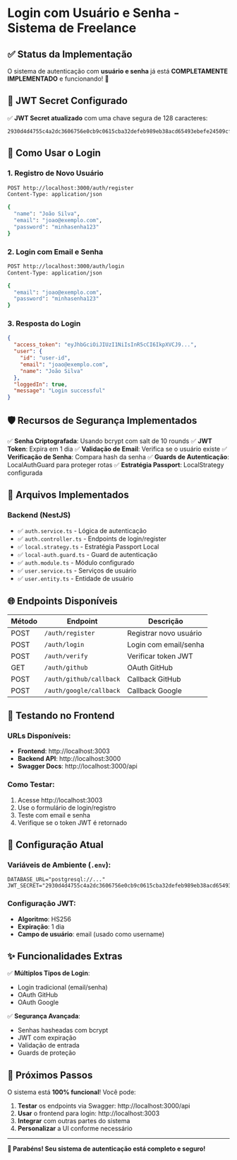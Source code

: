 # Login com Usuário e Senha - Sistema de Freelance

## ✅ Status da Implementação

O sistema de autenticação com **usuário e senha** já está **COMPLETAMENTE IMPLEMENTADO** e funcionando! 🎉

## 🔐 JWT Secret Configurado

✅ **JWT Secret atualizado** com uma chave segura de 128 caracteres:
```
2930d4d4755c4a2dc3606756e0cb9c0615cba32defeb989eb38acd65493ebefe24509cfd44e491df2db1218dbfe5151072441a829131bfcbec39504bc8ded85b
```

## 🚀 Como Usar o Login

### 1. **Registro de Novo Usuário**
```bash
POST http://localhost:3000/auth/register
Content-Type: application/json

{
  "name": "João Silva",
  "email": "joao@exemplo.com",
  "password": "minhasenha123"
}
```

### 2. **Login com Email e Senha**
```bash
POST http://localhost:3000/auth/login
Content-Type: application/json

{
  "email": "joao@exemplo.com",
  "password": "minhasenha123"
}
```

### 3. **Resposta do Login**
```json
{
  "access_token": "eyJhbGciOiJIUzI1NiIsInR5cCI6IkpXVCJ9...",
  "user": {
    "id": "user-id",
    "email": "joao@exemplo.com",
    "name": "João Silva"
  },
  "loggedIn": true,
  "message": "Login successful"
}
```

## 🛡️ Recursos de Segurança Implementados

✅ **Senha Criptografada**: Usando bcrypt com salt de 10 rounds
✅ **JWT Token**: Expira em 1 dia
✅ **Validação de Email**: Verifica se o usuário existe
✅ **Verificação de Senha**: Compara hash da senha
✅ **Guards de Autenticação**: LocalAuthGuard para proteger rotas
✅ **Estratégia Passport**: LocalStrategy configurada

## 📁 Arquivos Implementados

### Backend (NestJS)
- ✅ `auth.service.ts` - Lógica de autenticação
- ✅ `auth.controller.ts` - Endpoints de login/register
- ✅ `local.strategy.ts` - Estratégia Passport Local
- ✅ `local-auth.guard.ts` - Guard de autenticação
- ✅ `auth.module.ts` - Módulo configurado
- ✅ `user.service.ts` - Serviços de usuário
- ✅ `user.entity.ts` - Entidade de usuário

## 🌐 Endpoints Disponíveis

| Método | Endpoint | Descrição |
|--------|----------|----------|
| POST | `/auth/register` | Registrar novo usuário |
| POST | `/auth/login` | Login com email/senha |
| POST | `/auth/verify` | Verificar token JWT |
| GET | `/auth/github` | OAuth GitHub |
| POST | `/auth/github/callback` | Callback GitHub |
| POST | `/auth/google/callback` | Callback Google |

## 🧪 Testando no Frontend

### URLs Disponíveis:
- **Frontend**: http://localhost:3003
- **Backend API**: http://localhost:3000
- **Swagger Docs**: http://localhost:3000/api

### Como Testar:
1. Acesse http://localhost:3003
2. Use o formulário de login/registro
3. Teste com email e senha
4. Verifique se o token JWT é retornado

## 🔧 Configuração Atual

### Variáveis de Ambiente (`.env`):
```env
DATABASE_URL="postgresql://..."
JWT_SECRET="2930d4d4755c4a2dc3606756e0cb9c0615cba32defeb989eb38acd65493ebefe24509cfd44e491df2db1218dbfe5151072441a829131bfcbec39504bc8ded85b"
```

### Configuração JWT:
- **Algoritmo**: HS256
- **Expiração**: 1 dia
- **Campo de usuário**: email (usado como username)

## ✨ Funcionalidades Extras

✅ **Múltiplos Tipos de Login**:
- Login tradicional (email/senha)
- OAuth GitHub
- OAuth Google

✅ **Segurança Avançada**:
- Senhas hasheadas com bcrypt
- JWT com expiração
- Validação de entrada
- Guards de proteção

## 🎯 Próximos Passos

O sistema está **100% funcional**! Você pode:

1. **Testar** os endpoints via Swagger: http://localhost:3000/api
2. **Usar** o frontend para login: http://localhost:3003
3. **Integrar** com outras partes do sistema
4. **Personalizar** a UI conforme necessário

---

**🎉 Parabéns! Seu sistema de autenticação está completo e seguro!**
